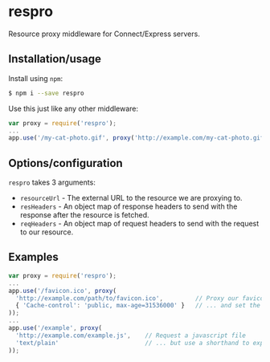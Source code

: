 # respro
Resource proxy middleware for Connect/Express servers.

## Installation/usage
Install using `npm`:
``` bash
$ npm i --save respro
```

Use this just like any other middleware:
``` javascript
var proxy = require('respro');
...
app.use('/my-cat-photo.gif', proxy('http://example.com/my-cat-photo.gif'));
```

## Options/configuration
`respro` takes 3 arguments:
* `resourceUrl` - The external URL to the resource we are proxying to.
* `resHeaders` - An object map of response headers to send with the response after the resource is fetched.
* `reqHeaders` - An object map of request headers to send with the request to our resource.

## Examples
``` javascript
var proxy = require('respro');
...
app.use('/favicon.ico', proxy(
  'http://example.com/path/to/favicon.ico',         // Proxy our favicon to an external resource
  { 'Cache-control': 'public, max-age=31536000' }   // ... and set the `Cache-Control` header on its response
));
...
app.use('/example', proxy(
  'http://example.com/example.js',    // Request a javascript file
  'text/plain'                        // ... but use a shorthand to explicitly set Content-Type.
));
```
